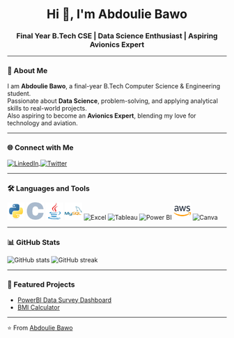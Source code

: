 <h1 align="center">Hi 👋, I'm Abdoulie Bawo</h1>
<h3 align="center">Final Year B.Tech CSE | Data Science Enthusiast | Aspiring Avionics Expert</h3>

---

### 🚀 About Me
I am **Abdoulie Bawo**, a final-year B.Tech Computer Science & Engineering student.  
Passionate about **Data Science**, problem-solving, and applying analytical skills to real-world projects.  
Also aspiring to become an **Avionics Expert**, blending my love for technology and aviation.  

---

### 🌐 Connect with Me
<p align="left">
<a href="https://www.linkedin.com/in/abdoulie-bawo-208104226/" target="blank">
<img align="center" src="https://raw.githubusercontent.com/rahuldkjain/github-profile-readme-generator/master/src/images/icons/Social/linked-in-alt.svg" alt="LinkedIn" height="30" width="40" />
</a>
<a href="https://x.com/bawo_abdoulie" target="blank">
<img align="center" src="https://raw.githubusercontent.com/rahuldkjain/github-profile-readme-generator/master/src/images/icons/Social/twitter.svg" alt="Twitter" height="30" width="40" />
</a>
</p>

---

### 🛠 Languages and Tools
<p align="left"> 
<!-- Languages -->
<img src="https://raw.githubusercontent.com/devicons/devicon/master/icons/python/python-original.svg" alt="Python" width="40" height="40"/> 
<img src="https://raw.githubusercontent.com/devicons/devicon/master/icons/c/c-original.svg" alt="C" width="40" height="40"/> 
<img src="https://raw.githubusercontent.com/devicons/devicon/master/icons/java/java-original.svg" alt="Java" width="40" height="40"/> 
<img src="https://raw.githubusercontent.com/devicons/devicon/master/icons/mysql/mysql-original-wordmark.svg" alt="SQL" width="40" height="40"/> 

<!-- Tools -->
<img src="https://img.icons8.com/color/48/microsoft-excel-2019--v1.png" alt="Excel" width="40" height="40"/>
<img src="https://img.icons8.com/color/48/tableau-software.png" alt="Tableau" width="40" height="40"/> 
<img src="https://img.icons8.com/color/48/power-bi.png" alt="Power BI" width="40" height="40"/> 
<img src="https://raw.githubusercontent.com/devicons/devicon/master/icons/amazonwebservices/amazonwebservices-original-wordmark.svg" alt="AWS" width="40" height="40"/>
<img src="https://img.icons8.com/plasticine/100/canva.png" alt="Canva" width="40" height="40"/>
</p>

---

### 📊 GitHub Stats
<p align="left">
<img src="https://github-readme-stats.vercel.app/api?username=Bawo-Abdoulie&show_icons=true&theme=tokyonight" alt="GitHub stats" />
<img src="https://github-readme-streak-stats.herokuapp.com/?user=Bawo-Abdoulie&theme=tokyonight" alt="GitHub streak" />
</p>

---

### 📂 Featured Projects
- [PowerBI Data Survey Dashboard](https://github.com/Bawo-Abdoulie/PowerBI-Data-Survey-Dashboard)
- [BMI Calculator](https://github.com/Bawo-Abdoulie/BMI-Calculator)

---

⭐️ From [Abdoulie Bawo](https://github.com/Bawo-Abdoulie)
